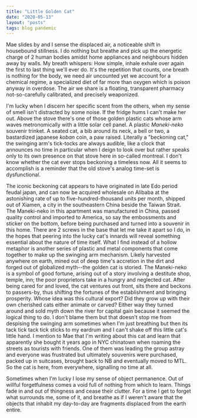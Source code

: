 ```yaml
---
title: "Little Golden Cat"
date: "2020-05-13"
layout: "posts"
tags: blog pandemic
---
```


Mae slides by and I sense the displaced air, a noticeable shift in housebound stillness. I do nothing but breathe and pick up the energetic charge of 2 human bodies amidst home appliances and neighbours hidden away by walls. My breath whispers: How simple, inhale exhale over again the first to last thing we'll ever do. It's the repetition that counts, one breath is nothing for the body, we need air uncounted yet we account for a chemical regime, a specialized diet of far more than oxygen which is poison anyway in overdose. The air we share is a floating, transparent pharmacy not-so-carefully calibrated, and precisely weaponized.

I'm lucky when I discern her specific scent from the others, when my sense of smell isn't distracted by some noise. If the fridge hums I can't make her out. Above the stove there's one of those golden plastic cats whose arm waves metronomically with a little solar cell panel. A plastic _Maneki-neko_ souvenir trinket. A seated cat, a bib around its neck, a bell or two, a bastardized japanese _koban_ coin, a paw raised. Literally a "beckoning cat," the swinging arm's tick-tocks are always audible, like a clock that announces no time in particular when I deign to look over but rather speaks only to its own presence on that stove here in so-called montreal. I don't know whether the cat ever stops beckoning a timeless now. All it seems to accomplish is a reminder that the old stove's analog time-set is dysfunctional.

The iconic beckoning cat appears to have originated in late Edo period feudal japan, and can now be acquired wholesale on Alibaba at the astonishing rate of up to five-hundred-thousand units per month, shipped out of Xiamen, a city in the southeastern China beside the Taiwan Strait. The Maneki-neko in this apartment was manufactured in China, passed quality control and imported to America, so say the embossments and sticker on the bottom, before being purchased and turned into a souvenir in this home. There are 2 screws in the base that let me take it apart so I do, in the hopes that peering into the lucky cat's innards will reveal something essential about the nature of time itself. What I find instead of a hollow metaphor is another series of plastic and metal components that come together to make up the swinging arm mechanism. Likely harvested anywhere on earth, mined out of deep time's accretion in the dirt and forged out of globalized myth--the golden cat is storied. The Maneki-neko is a symbol of good fortune, arising out of a story involving a destitute shop, temple, inn; the poor proprietors take in a hungry and neglected cat. After being cared for and loved, the cat ventures out front, sits there and beckons to passers-by, thus shifting the fortunes of the establishment and bringing prosperity. Whose idea was this cultural export? Did they grow up with their own cherished cats either animate or carved? Either way they turned around and sold myth down the river for capital gain because it seemed the logical thing to do. I don't blame them but that doesn't stop me from despising the swinging arm sometimes when I'm just breathing but then its tack tick tack tick sticks to my eardrum and I can't shake off this little cat's little hand. I mention to Mae that I'm writing about this cat and learn that apparently she bought it years ago in NYC chinatown when roaming the streets as tourists with friends. One of them was leading the group astray and everyone was frustrated but ultimately souvenirs were purchased, packed up in suitcases, brought back to NB and eventually moved to MTL. So the cat is here, from everywhere, signalling no time at all.

Sometimes when I'm lucky I lose my sense of object permanence. Out of willful forgetfulness comes a void full of nothing from which to learn. Things fade in and out of thingness and cease their clutter. For a time I get to forget what surrounds me, some of it, and breathe as if I weren't aware that the objects that inhabit my day-to-day are fragments displaced from the earth entire.
